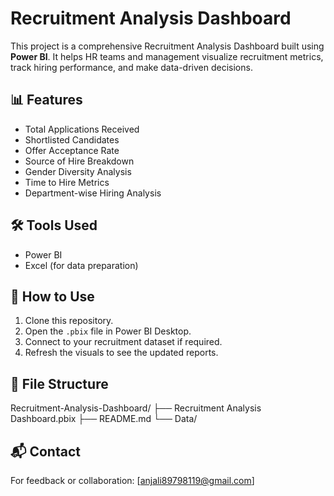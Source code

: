 # Recruitment Analysis Dashboard

This project is a comprehensive Recruitment Analysis Dashboard built using **Power BI**. It helps HR teams and management visualize recruitment metrics, track hiring performance, and make data-driven decisions.

## 📊 Features

- Total Applications Received
- Shortlisted Candidates
- Offer Acceptance Rate
- Source of Hire Breakdown
- Gender Diversity Analysis
- Time to Hire Metrics
- Department-wise Hiring Analysis

## 🛠️ Tools Used

- Power BI
- Excel (for data preparation)

## 🚀 How to Use

1. Clone this repository.
2. Open the `.pbix` file in Power BI Desktop.
3. Connect to your recruitment dataset if required.
4. Refresh the visuals to see the updated reports.

## 📂 File Structure
Recruitment-Analysis-Dashboard/
├── Recruitment Analysis Dashboard.pbix
├── README.md
└── Data/

## 📬 Contact

For feedback or collaboration: [anjali89798119@gmail.com]



